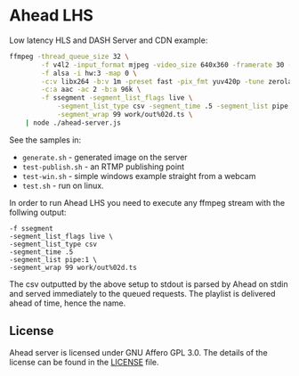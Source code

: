 Ahead LHS
===========

Low latency HLS and DASH Server and CDN example:

```sh
ffmpeg -thread_queue_size 32 \
        -f v4l2 -input_format mjpeg -video_size 640x360 -framerate 30 -i /dev/video0 \
        -f alsa -i hw:3 -map 0 \
        -c:v libx264 -b:v 1m -preset fast -pix_fmt yuv420p -tune zerolatency -x264-params keyint=15:min-keyint=15 -r 25\
        -c:a aac -ac 2 -b:a 96k \
        -f ssegment -segment_list_flags live \
            -segment_list_type csv -segment_time .5 -segment_list pipe:1 \
            -segment_wrap 99 work/out%02d.ts \
    | node ./ahead-server.js
```

See the samples in:

* `generate.sh` - generated image on the server
* `test-publish.sh` - an RTMP publishing point
* `test-win.sh` - simple windows example straight from a webcam
* `test.sh` - run on linux.

In order to run Ahead LHS you need to execute any ffmpeg stream with the follwing output:

```text
-f ssegment
-segment_list_flags live \
-segment_list_type csv
-segment_time .5
-segment_list pipe:1 \
-segment_wrap 99 work/out%02d.ts
```

The csv outputted by the above setup to stdout is parsed by Ahead on stdin and served immediately to the queued requests. The playlist is delivered ahead of time, hence the name.

License
--------

Ahead server is licensed under GNU Affero GPL 3.0. The details of the license can be found in the [LICENSE](./LICENSE) file.
